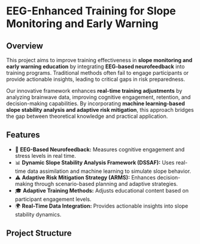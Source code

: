 # EEG-Enhanced Training for Slope Monitoring and Early Warning

## Overview
This project aims to improve training effectiveness in **slope monitoring and early warning education** by integrating **EEG-based neurofeedback** into training programs. Traditional methods often fail to engage participants or provide actionable insights, leading to critical gaps in risk preparedness. 

Our innovative framework enhances **real-time training adjustments** by analyzing brainwave data, improving cognitive engagement, retention, and decision-making capabilities. By incorporating **machine learning-based slope stability analysis and adaptive risk mitigation**, this approach bridges the gap between theoretical knowledge and practical application.

## Features
- 🧠 **EEG-Based Neurofeedback:** Measures cognitive engagement and stress levels in real time.  
- 📊 **Dynamic Slope Stability Analysis Framework (DSSAF):** Uses real-time data assimilation and machine learning to simulate slope behavior.  
- ⚠️ **Adaptive Risk Mitigation Strategy (ARMS):** Enhances decision-making through scenario-based planning and adaptive strategies.  
- 🎓 **Adaptive Training Methods:** Adjusts educational content based on participant engagement levels.  
- 🌍 **Real-Time Data Integration:** Provides actionable insights into slope stability dynamics.  

## Project Structure
